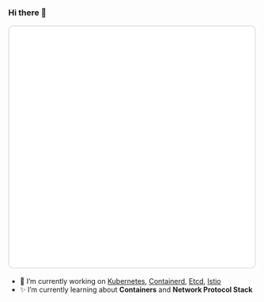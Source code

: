 ### Hi there 👋

<!--
**wzshiming/wzshiming** is a ✨ _special_ ✨ repository because its `README.md` (this file) appears on your GitHub profile.

Here are some ideas to get you started:

- 🔭 I’m currently working on ...
- 🌱 I’m currently learning ...
- 👯 I’m looking to collaborate on ...
- 🤔 I’m looking for help with ...
- 💬 Ask me about ...
- 📫 How to reach me: ...
- 😄 Pronouns: ...
- ⚡ Fun fact: ...
-->

<a href="https://github.com/wzshiming">
  <img align="center" src="https://github.com/wzshiming/my-stats/raw/master/stats.svg" />
</a>

- 🔭 I’m currently working on [Kubernetes](https://github.com/kubernetes), [Containerd](https://github.com/containerd), [Etcd](https://github.com/etcd-io), [Istio](https://github.com/istio)
- ✨ I’m currently learning about **Containers** and **Network Protocol Stack**
